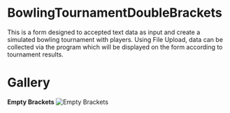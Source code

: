 # BowlingTournamentDoubleBrackets
This is a form designed to accepted text data as input and create a simulated bowling tournament with players.
Using File Upload, data can be collected via the program which will be displayed on the form according to tournament results.

# Gallery
**Empty Brackets**
![Empty Brackets](BowlingTournamentDoubleBrackets/EmptyBrackets.png)
